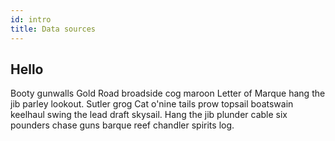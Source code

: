 ```yaml
---
id: intro
title: Data sources
---
```


## Hello

Booty gunwalls Gold Road broadside cog maroon Letter of Marque hang the jib parley lookout. Sutler grog Cat o'nine tails prow topsail boatswain keelhaul swing the lead draft skysail. Hang the jib plunder cable six pounders chase guns barque reef chandler spirits log.
